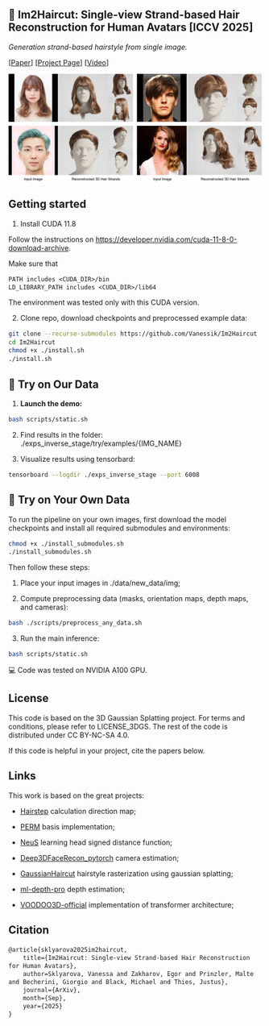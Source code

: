 ## :woman: Im2Haircut: Single-view Strand-based Hair Reconstruction for Human Avatars [ICCV 2025]

*Generation strand-based hairstyle from single image.*


[[Paper](https://arxiv.org/abs/2509.01469)] [[Project Page](https://im2haircut.is.tue.mpg.de/)] [[Video](https://www.youtube.com/watch?v=7CPsjuBW_10&t=72s)]

<p align="left"> 
<img src="./docs/teaser.png" width="600">
</p>

## Getting started


1) Install CUDA 11.8

Follow the instructions on https://developer.nvidia.com/cuda-11-8-0-download-archive.

Make sure that

    PATH includes <CUDA_DIR>/bin
    LD_LIBRARY_PATH includes <CUDA_DIR>/lib64

The environment was tested only with this CUDA version.

2) Clone repo, download checkpoints and preprocessed example data:

```bash
git clone --recurse-submodules https://github.com/Vanessik/Im2Haircut
cd Im2Haircut
chmod +x ./install.sh
./install.sh
```

## 🧪 Try on Our Data


1. **Launch the demo:**

```bash
bash scripts/static.sh
```

2. Find results in the folder: ./exps_inverse_stage/try/examples/{IMG_NAME}


3. Visualize results using tensorbard:

```bash
tensorboard --logdir ./exps_inverse_stage --port 6008
```


## 🧩 Try on Your Own Data

To run the pipeline on your own images, first download the model checkpoints and install all required submodules and environments:


```bash
chmod +x ./install_submodules.sh
./install_submodules.sh
```

Then follow these steps:

1. Place your input images in ./data/new_data/img;

2. Compute preprocessing data (masks, orientation maps, depth maps, and cameras):
```bash
bash ./scripts/preprocess_any_data.sh
```

3) Run the main inference:
```bash
bash scripts/static.sh
```


💻 Code was tested on NVIDIA A100 GPU.


## License

This code is based on the 3D Gaussian Splatting project. For terms and conditions, please refer to LICENSE_3DGS. The rest of the code is distributed under CC BY-NC-SA 4.0.

If this code is helpful in your project, cite the papers below.


## Links

This work is based on the great projects:

- [Hairstep](https://paulyzheng.github.io/research/hairstep/) calculation direction map;

- [PERM](github.com/c-he/perm) basis implementation;

- [NeuS](https://github.com/Totoro97/NeuS) learning head signed distance function;

- [Deep3DFaceRecon_pytorch](https://github.com/sicxu/Deep3DFaceRecon_pytorch) camera estimation;

- [GaussianHaircut](https://github.com/eth-ait/GaussianHaircut) hairstyle rasterization using gaussian splatting;

- [ml-depth-pro](https://github.com/apple/ml-depth-pro) depth estimation;

- [VOODOO3D-official](https://github.com/mbzuai-metaverse/VOODOO3D-official) implementation of transformer architecture;


## Citation

```
@article{sklyarova2025im2haircut,
    title={Im2Haircut: Single-view Strand-based Hair Reconstruction for Human Avatars},
    author=Sklyarova, Vanessa and Zakharov, Egor and Prinzler, Malte and Becherini, Giorgio and Black, Michael and Thies, Justus},
    journal={ArXiv},
    month={Sep}, 
    year={2025} 
}
```